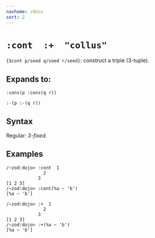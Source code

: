 ```yaml
---
navhome: /docs
sort: 2
---
```


# `:cont  :+  "collus"`

`{$cont p/seed q/seed r/seed}`: construct a triple (3-tuple).

## Expands to:

```
:cons(p :cons(q r))
```

```
:-(p :-(q r))
```

## Syntax

Regular: *3-fixed*.

## Examples

```
/~zod:dojo> :cont  1
              2
            3
[1 2 3]
/~zod:dojo> :cont(%a ~ 'b')
[%a ~ 'b']
```

```
/~zod:dojo> :+  1
              2
            3
[1 2 3]
/~zod:dojo> :+(%a ~ 'b')
[%a ~ 'b']
```
